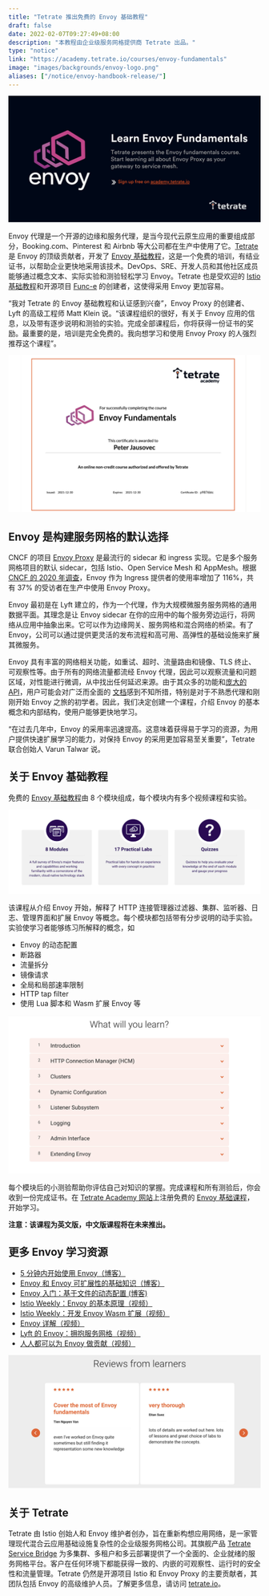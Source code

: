 ```yaml
---
title: "Tetrate 推出免费的 Envoy 基础教程"
draft: false
date: 2022-02-07T09:27:49+08:00
description: "本教程由企业级服务网格提供商 Tetrate 出品。"
type: "notice"
link: "https://academy.tetrate.io/courses/envoy-fundamentals"
image: "images/backgrounds/envoy-logo.png"
aliases: ["/notice/envoy-handbook-release/"]
---
```


![Envoy 基础教程](008i3skNly1gz4q1qdqvuj30xc0goq4h.jpg)

Envoy 代理是一个开源的边缘和服务代理，是当今现代云原生应用的重要组成部分，Booking.com、Pinterest 和 Airbnb 等大公司都在生产中使用了它。[Tetrate](https://www.tetrate.io/) 是 Envoy 的顶级贡献者，开发了 [Envoy 基础教程](https://academy.tetrate.io/courses/envoy-fundamentals)，这是一个免费的培训，有结业证书，以帮助企业更快地采用该技术。DevOps、SRE、开发人员和其他社区成员能够通过概念文本、实际实验和测验轻松学习 Envoy。Tetrate 也是受欢迎的 [Istio 基础教程](http://academy.tetrate.io/)和开源项目 [Func-e](https://www.func-e.io/) 的创建者，这使得采用 Envoy 更加容易。

“我对 Tetrate 的 Envoy 基础教程和认证感到兴奋”，Envoy Proxy 的创建者、Lyft 的高级工程师 Matt Klein 说。“该课程组织的很好，有关于 Envoy 应用的信息，以及带有逐步说明和测验的实验。完成全部课程后，你将获得一份证书的奖励。最重要的是，培训是完全免费的。我向想学习和使用 Envoy Proxy 的人强烈推荐这个课程”。

![Envoy 基础教程结业证书](008i3skNly1gz4q1qx3ruj318g0ro76d.jpg)

## Envoy 是构建服务网格的默认选择

CNCF 的项目 [Envoy Proxy](https://www.envoyproxy.io/) 是最流行的 sidecar 和 ingress 实现。它是多个服务网格项目的默认 sidecar，包括 Istio、Open Service Mesh 和 AppMesh。根据 [CNCF 的 2020 年调查](https://www.cncf.io/wp-content/uploads/2020/11/CNCF_Survey_Report_2020.pdf)，Envoy 作为 Ingress 提供者的使用率增加了 116%，共有 37% 的受访者在生产中使用 Envoy Proxy。

Envoy 最初是在 Lyft 建立的，作为一个代理，作为大规模微服务服务网格的通用数据平面。其理念是让 Envoy sidecar 在你的应用中的每个服务旁边运行，将网络从应用中抽象出来。它可以作为边缘网关、服务网格和混合网络的桥梁。有了 Envoy，公司可以通过提供更灵活的发布流程和高可用、高弹性的基础设施来扩展其微服务。

Envoy 具有丰富的网络相关功能，如重试、超时、流量路由和镜像、TLS 终止、可观察性等。由于所有的网络流量都流经 Envoy 代理，因此可以观察流量和问题区域，对性能进行微调，从中找出任何延迟来源。由于其众多的功能和[庞大的 API](https://www.envoyproxy.io/docs/envoy/latest/api-v3/api)，用户可能会对广泛而全面的 [文档](https://www.envoyproxy.io/docs/envoy/latest/start/start)感到不知所措，特别是对于不熟悉代理和刚刚开始 Envoy 之旅的初学者。因此，我们决定创建一个课程，介绍 Envoy 的基本概念和内部结构，使用户能够更快地学习。

“在过去几年中，Envoy 的采用率迅速提高。这意味着获得易于学习的资源，为用户提供快速扩展学习的能力，对保持 Envoy 的采用更加容易至关重要”，Tetrate 联合创始人 Varun Talwar 说。

## 关于 Envoy 基础教程

免费的 [Envoy 基础教程](https://academy.tetrate.io/courses/envoy-fundamentals)由 8 个模块组成，每个模块内有多个视频课程和实验。

![Envoy 基础教程中的模块](008i3skNly1gz4q1s9j87j318g0etdhp.jpg) 

该课程从介绍 Envoy 开始，解释了 HTTP 连接管理器过滤器、集群、监听器、日志、管理界面和扩展 Envoy 等概念。每个模块都包括带有分步说明的动手实验。实验使学习者能够练习所解释的概念，如

- Envoy 的动态配置
- 断路器
- 流量拆分
- 镜像请求
- 全局和局部速率限制
- HTTP tap filter
- 使用 Lua 脚本和 Wasm 扩展 Envoy 等

![Envoy 基础教程课程大纲](008i3skNly1gz4q1rrhcij318g0rwtaq.jpg) 

每个模块后的小测验帮助你评估自己对知识的掌握。完成课程和所有测验后，你会收到一份完成证书。在 [Tetrate Academy 网站](https://academy.tetrate.io/)上注册免费的 [Envoy 基础课程](https://academy.tetrate.io/courses/envoy-fundamentals)，开始学习。

**注意：该课程为英文版，中文版课程将在未来推出。**

## 更多 Envoy 学习资源

- [5 分钟内开始使用 Envoy（博客）](https://www.tetrate.io/blog/get-started-with-envoy-in-5-minutes/)
- [Envoy 和 Envoy 可扩展性的基础知识（博客）](https://www.tetrate.io/blog/the-basics-of-envoy-and-envoy-extensibility/)
- [Envoy 入门：基于文件的动态配置 (博客)](https://www.tetrate.io/blog/envoy-101-file-based-dynamic-configurations/)
- [Istio Weekly：Envoy 的基本原理（视频）](https://www.youtube.com/watch?v=f0QEHEm9ERc)
- [Istio Weekly：开发 Envoy Wasm 扩展（视频）](https://www.youtube.com/watch?v=JIq8wujlG9s&t=2s)
- [Envoy 详解（视频）](https://www.youtube.com/watch?v=spzfupads2o)
- [Lyft 的 Envoy：拥抱服务网格（视频）](https://www.youtube.com/watch?v=55yi4MMVBi4&t=0s)
- [人人都可以为 Envoy 做贡献（视频）](https://www.youtube.com/watch?v=mJAYHHKmLhU&t=0s)

![学员反馈](008i3skNly1gz4q1r9yr4j318g0nhtav.jpg)

## 关于 Tetrate

Tetrate 由 Istio 创始人和 Envoy 维护者创办，旨在重新构想应用网络，是一家管理现代混合云应用基础设施复杂性的企业级服务网格公司。其旗舰产品 [Tetrate Service Bridge](https://tetrate.io/tetrate-service-bridge) 为多集群、多租户和多云部署提供了一个全面的、企业就绪的服务网格平台。客户在任何环境下都能获得一致的、内嵌的可观察性、运行时的安全性和流量管理。Tetrate 仍然是开源项目 Istio 和 Envoy Proxy 的主要贡献者，其团队包括 Envoy 的高级维护人员。了解更多信息，请访问 [tetrate.io](https://tetrate.io/)。
